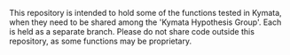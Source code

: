 This repository is intended to hold some of the functions tested in Kymata, when they need to be shared among the 'Kymata Hypothesis Group'. Each is held as a separate branch. Please do not share code outside this repository, as some functions may be proprietary.
